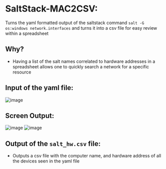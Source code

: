 # SaltStack-MAC2CSV:

Turns the yaml formatted output of the saltstack command ```salt -G os:windows network.interfaces``` and turns it into a csv file for easy review within a spreadsheet

## Why?
* Having a list of the salt names correlated to hardware addresses in a spreadsheet allows one to quickly search a network for a specific resource

## Input of the yaml file:<br>
![image](https://user-images.githubusercontent.com/48565067/163863260-705b6f67-377e-4092-8e5e-7888d9dc112e.png)

## Screen Output:<br>
![image](https://user-images.githubusercontent.com/48565067/163861368-2bb6b511-e1b4-493a-9bea-676be2dd2475.png)
![image](https://user-images.githubusercontent.com/48565067/163862051-c00fcde6-55f1-4771-a6c4-73d88ae1243e.png)

## Output of the ```salt_hw.csv``` file:
* Outputs a csv file with the computer name, and hardware address of all the devices seen in the yaml file
